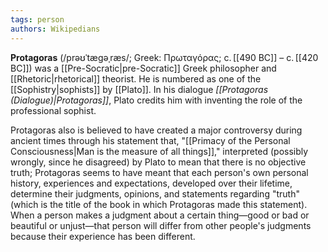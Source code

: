 ```yaml
---
tags: person
authors: Wikipedians
---
```


**Protagoras** (/prəʊˈtæɡəˌræs/; Greek: Πρωταγόρας; c. [[490 BC]] – c. [[420 BC]]) was a [[Pre-Socratic|pre-Socratic]] Greek philosopher and [[Rhetoric|rhetorical]] theorist. He is numbered as one of the [[Sophistry|sophists]] by [[Plato]]. In his dialogue _[[Protagoras (Dialogue)|Protagoras]]_, Plato credits him with inventing the role of the professional sophist.

Protagoras also is believed to have created a major controversy during ancient times through his statement that, "[[Primacy of the Personal Consciousness|Man is the measure of all things]]," interpreted (possibly wrongly, since he disagreed) by Plato to mean that there is no objective truth; Protagoras seems to have meant that each person's own personal history, experiences and expectations, developed over their lifetime, determine their judgments, opinions, and statements regarding "truth" (which is the title of the book in which Protagoras made this statement). When a person makes a judgment about a certain thing—good or bad or beautiful or unjust—that person will differ from other people's judgments because their experience has been different.